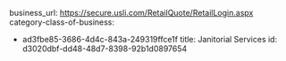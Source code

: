 business_url: https://secure.usli.com/RetailQuote/RetailLogin.aspx
category-class-of-business:
  - ad3fbe85-3686-4d4c-843a-249319ffce1f
title: Janitorial Services
id: d3020dbf-dd48-48d7-8398-92b1d0897654
